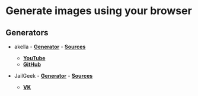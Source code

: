 # Generate images using your browser

## Generators
- akella - [**Generator**](akella-streams/dist) - [**Sources**](akella-streams)
   - [**YouTube**](https://www.youtube.com/user/flintyara)
   - [**GitHub**](https://github.com/akella)


- JailGeek - [**Generator**](#) - [**Sources**](#)
   - [**VK**](https://vk.com/jailgeek)
